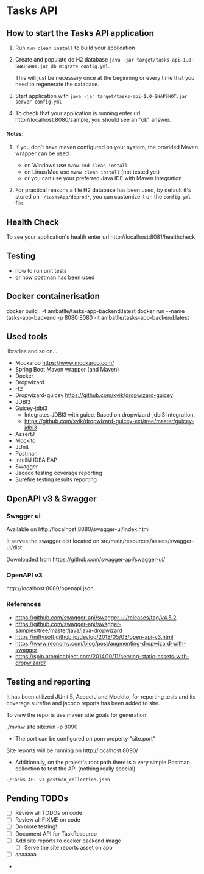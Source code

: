 # Tasks API

How to start the Tasks API application
---

1. Run `mvn clean install` to build your application
2. Create and populate de H2 database `java -jar target/tasks-api-1.0-SNAPSHOT.jar db migrate config.yml`.

   This will just be necessary once at the beginning or every time that you need to regenerate the database.

3. Start application with `java -jar target/tasks-api-1.0-SNAPSHOT.jar server config.yml`
4. To check that your application is running enter url http://localhost:8080/sample, you should see an "ok" answer.

#### Notes:

1. If you don't have maven configured on your system, the provided Maven wrapper can be used

    - on Windows use `mvnw.cmd clean install`
    - on Linux/Mac use `mvnw clean install` (not tested yet)
    - or you can use your preferred Java IDE with Maven integration

2. For practical reasons a file H2 database has been used, by default it's stored on `~/tasksApp/dbprod*`, you can
   customize it on the `config.yml` file.

Health Check
---

To see your application's health enter url http://localhost:8081/healthcheck

Testing
---

- how to run unit tests
- or how postman has been used

Docker containerisation
---
docker build . -t ambatlle/tasks-app-backend:latest
docker run --name tasks-app-backend -p 8080:8080 -it ambatlle/tasks-app-backend:latest

Used tools
---

libraries and so on...

- Mockaroo https://www.mockaroo.com/
- Spring Boot Maven wrapper (and Maven)
- Docker
- Dropwizard
- H2
- Dropwizard-guicey https://github.com/xvik/dropwizard-guicey
- JDBI3
- Guicey-jdbi3
  - Integrates JDBI3 with guice. Based on dropwizard-jdbi3 integration.
  - https://github.com/xvik/dropwizard-guicey-ext/tree/master/guicey-jdbi3
- AssertJ
- Mockito
- JUnit
- Postman
- IntelliJ IDEA EAP
- Swagger
- Jacoco testing coverage reporting
- Surefire testing results reporting

OpenAPI v3 & Swagger
--

### Swagger ui

Available on http://localhost:8080/swagger-ui/index.html

It serves the swagger dist located on src/main/resources/assets/swagger-ui/dist

Downloaded from https://github.com/swagger-api/swagger-ui/

### OpenAPI v3

http://localhost:8080/openapi.json

### References

- https://github.com/swagger-api/swagger-ui/releases/tag/v4.5.2
- https://github.com/swagger-api/swagger-samples/tree/master/java/java-dropwizard
- https://niftysoft.github.io/devlog/2018/05/03/open-api-v3.html
- https://www.reonomy.com/blog/post/augmenting-dropwizard-with-swagger
- https://spin.atomicobject.com/2014/10/11/serving-static-assets-with-dropwizard/

Testing and reporting
--

It has been utilized JUnit 5, AspectJ and Mockito, for reporting tests and its coverage surefire and jacoco reports has
been added to site.

To view the reports use maven site goals for generation:

./mvnw site site:run -p 8090

- The port can be configured on pom property "site.port"

Site reports will be running on http://localhost:8090/

- Additionally, on the project's root path there is a very simple Postman collection to test the API (nothing really special)

`./Tasks API v1.postman_collection.json`

Pending TODOs
---

- [ ] Review all TODOs on code
- [ ] Review all FIXME on code
- [ ] Do more testing!
- [ ] Document API for TaskResource
- [ ] Add site reports to docker backend image
  - [ ] Serve the site reports asset on app
- [ ] aaaaaaa
- 
